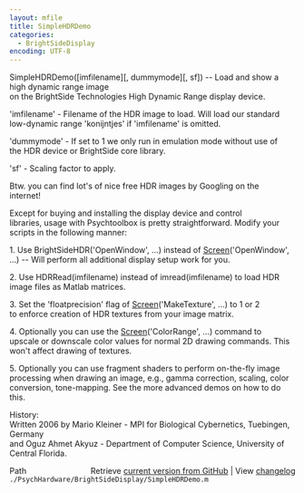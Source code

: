 ```yaml
---
layout: mfile
title: SimpleHDRDemo
categories:
  - BrightSideDisplay
encoding: UTF-8
---
```


SimpleHDRDemo([imfilename][, dummymode][, sf]) -- Load and show a high dynamic range image  
on the BrightSide Technologies High Dynamic Range display device.  

'imfilename' - Filename of the HDR image to load. Will load our standard  
low-dynamic range 'konijntjes' if 'imfilename' is omitted.  

'dummymode' - If set to 1 we only run in emulation mode without use of  
the HDR device or BrightSide core library.  

'sf' - Scaling factor to apply.  

Btw. you can find lot's of nice free HDR images by Googling on the  
internet!  

Except for buying and installing the display device and control  
libraries, usage with Psychtoolbox is pretty straightforward. Modify your  
scripts in the following manner:  

1\. Use BrightSideHDR('OpenWindow', ...) instead of [Screen](/docs/Screen)('OpenWindow',  
...) -- Will perform all additional display setup work for you.  

2\. Use HDRRead(imfilename) instead of imread(imfilename) to load HDR  
image files as Matlab matrices.  

3\. Set the 'floatprecision' flag of [Screen](/docs/Screen)('MakeTexture', ...) to 1 or 2  
to enforce creation of HDR textures from your image matrix.  

4\. Optionally you can use the [Screen](/docs/Screen)('ColorRange', ...) command to  
upscale or downscale color values for normal 2D drawing commands. This  
won't affect drawing of textures.  

5\. Optionally you can use fragment shaders to perform on-the-fly image  
processing when drawing an image, e.g., gamma correction, scaling, color  
conversion, tone-mapping. See the more advanced demos on how to do this.  

History:  
Written 2006 by Mario Kleiner - MPI for Biological Cybernetics, Tuebingen, Germany  
and Oguz Ahmet Akyuz - Department of Computer Science, University of Central Florida.  


<div class="code_header" style="text-align:right;">
  <span style="float:left;">Path&nbsp;&nbsp;</span> <span class="counter">Retrieve <a href=
  "https://raw.github.com/Psychtoolbox-3/Psychtoolbox-3/beta/./PsychHardware/BrightSideDisplay/SimpleHDRDemo.m">current version from GitHub</a> | View <a href=
  "https://github.com/Psychtoolbox-3/Psychtoolbox-3/commits/beta/./PsychHardware/BrightSideDisplay/SimpleHDRDemo.m">changelog</a></span>
</div>
<div class="code">
  <code>./PsychHardware/BrightSideDisplay/SimpleHDRDemo.m</code>
</div>

